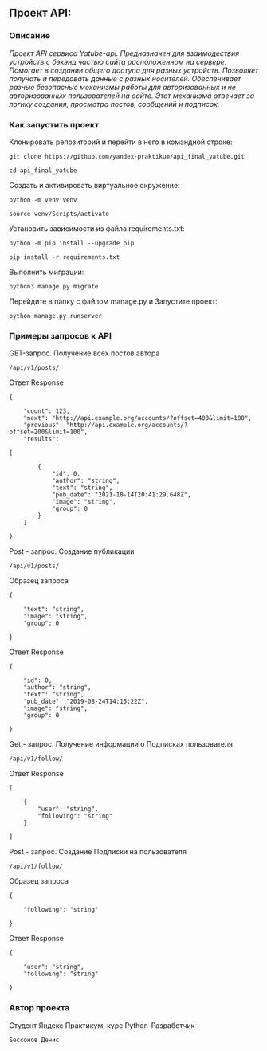 ## Проект API:

### Описание

_Проект API сервиса Yatube-api. Предназначен для взаимодествия устройств
с бэкэнд частью сайта расположенном на сервере. Помогает в создании общего
доступа для разных устройств. Позволяет получать и передовать данные с разных 
носителей. Обеспечивает разные безопасные механизмы работы для авторизованных и
не авторизованных пользователей на сайте. Этот механизма отвечает за логику создания,
просмотра постов, сообщений и подписок._



### Как запустить проект


Клонировать репозиторий и перейти в него в командной строке:

```
git clone https://github.com/yandex-praktikum/api_final_yatube.git
```

```
cd api_final_yatube
```

Cоздать и активировать виртуальное окружение:

```
python -m venv venv
```

```
source venv/Scripts/activate
```

Установить зависимости из файла requirements.txt:

```
python -m pip install --upgrade pip
```

```
pip install -r requirements.txt
```

Выполнить миграции:

```
python3 manage.py migrate
```

Перейдите в папку с файлом manage.py и Запустите проект:

```
python manage.py runserver
```

### Примеры запросов к API



GET-запрос. Получение всех постов автора 

```
/api/v1/posts/
```

Ответ Response

```
{

    "count": 123,
    "next": "http://api.example.org/accounts/?offset=400&limit=100",
    "previous": "http://api.example.org/accounts/?offset=200&limit=100",
    "results": 

[

        {
            "id": 0,
            "author": "string",
            "text": "string",
            "pub_date": "2021-10-14T20:41:29.648Z",
            "image": "string",
            "group": 0
        }
    ]

}
```

Post - запрос.  Создание публикации

```
/api/v1/posts/
```
Образец запроса

```
{

    "text": "string",
    "image": "string",
    "group": 0

}
```
Ответ Response

```
{

    "id": 0,
    "author": "string",
    "text": "string",
    "pub_date": "2019-08-24T14:15:22Z",
    "image": "string",
    "group": 0

}
```

Get - запрос. Получение информации о Подписках пользователя

```
/api/v1/follow/
```

Ответ Response

```
[

    {
        "user": "string",
        "following": "string"
    }

]
```

Post - запрос. Создание Подписки на пользователя

```
/api/v1/follow/
```

Образец запроса

```
{

    "following": "string"

}
```
Ответ Response

```
{

    "user": "string",
    "following": "string"

}
```


### Автор проекта

Студент Яндекс Практикум, курс Python-Разработчик

```
Бессонов Денис
```